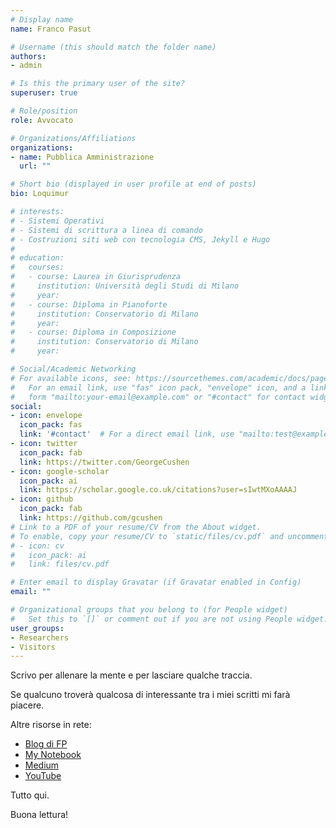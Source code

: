 ```yaml
---
# Display name
name: Franco Pasut

# Username (this should match the folder name)
authors:
- admin

# Is this the primary user of the site?
superuser: true

# Role/position
role: Avvocato

# Organizations/Affiliations
organizations:
- name: Pubblica Amministrazione
  url: ""

# Short bio (displayed in user profile at end of posts)
bio: Loquimur

# interests:
# - Sistemi Operativi
# - Sistemi di scrittura a linea di comando
# - Costruzioni siti web con tecnologia CMS, Jekyll e Hugo
# 
# education:
#   courses:
#   - course: Laurea in Giurisprudenza
#     institution: Università degli Studi di Milano
#     year: 
#   - course: Diploma in Pianoforte
#     institution: Conservatorio di Milano
#     year: 
#   - course: Diploma in Composizione 
#     institution: Conservatorio di Milano
#     year: 

# Social/Academic Networking
# For available icons, see: https://sourcethemes.com/academic/docs/page-builder/#icons
#   For an email link, use "fas" icon pack, "envelope" icon, and a link in the
#   form "mailto:your-email@example.com" or "#contact" for contact widget.
social:
- icon: envelope
  icon_pack: fas
  link: '#contact'  # For a direct email link, use "mailto:test@example.org".
- icon: twitter
  icon_pack: fab
  link: https://twitter.com/GeorgeCushen
- icon: google-scholar
  icon_pack: ai
  link: https://scholar.google.co.uk/citations?user=sIwtMXoAAAAJ
- icon: github
  icon_pack: fab
  link: https://github.com/gcushen
# Link to a PDF of your resume/CV from the About widget.
# To enable, copy your resume/CV to `static/files/cv.pdf` and uncomment the lines below.
# - icon: cv
#   icon_pack: ai
#   link: files/cv.pdf

# Enter email to display Gravatar (if Gravatar enabled in Config)
email: ""

# Organizational groups that you belong to (for People widget)
#   Set this to `[]` or comment out if you are not using People widget.
user_groups:
- Researchers
- Visitors
---
```


Scrivo per allenare la mente e per lasciare qualche traccia.

Se qualcuno troverà qualcosa di interessante tra i miei scritti mi farà piacere. 

Altre risorse in rete:

- [Blog di FP](https://francopasut.blogspot.com/)
- [My Notebook](https://francopasut.github.io/)
- [Medium](https://medium.com/@FrancoPasut)
- [YouTube](https://www.youtube.com/channel/UCQatUUJTIhFNKr1dMYx1N7Q) 

Tutto qui. 

Buona lettura!

